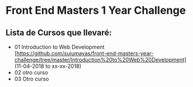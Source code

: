 # Front End Masters 1 Year Challenge



## Lista de Cursos que llevaré: 

- 01 Introduction to Web Development [https://github.com/sujumayas/front-end-masters-year-challenge/tree/master/Introduction%20to%20Web%20Development] (11-04-2018 to xx-xx-2018)
- 02 otro curso
- 03 Otro curso




